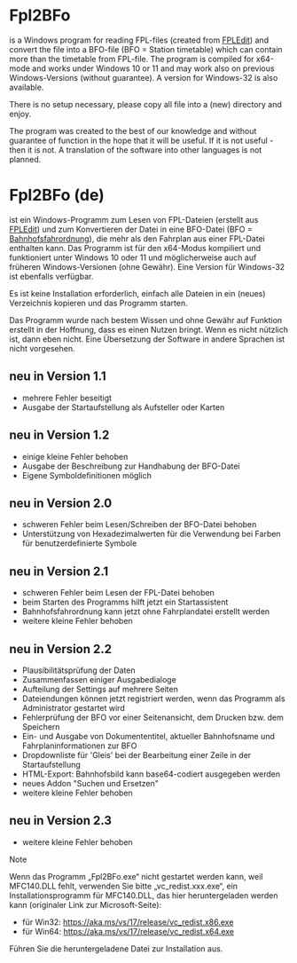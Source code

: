 ﻿# Fpl2BFo

is a Windows program for reading FPL-files (created from [FPLEdit](https://fahrplan.manuelhu.de/)) and convert the file into a BFO-file (BFO = Station timetable) which can contain more than the timetable from FPL-file.
The program is compiled for x64-mode and works under Windows 10 or 11 and may work also on previous Windows-Versions (without guarantee). A version for Windows-32 is also available.<br>

There is no setup necessary, please copy all file into a (new) directory and enjoy.<br>

The program was created to the best of our knowledge and without guarantee of function in the hope that it will be useful.
If it is not useful - then it is not.
A translation of the software into other languages is not planned.

# Fpl2BFo (de)

ist ein Windows-Programm zum Lesen von FPL-Dateien (erstellt aus [FPLEdit](https://fahrplan.manuelhu.de/)) und zum Konvertieren der Datei in eine BFO-Datei (BFO = [Bahnhofsfahrordnung](https://de.wikipedia.org/wiki/Fahrplan_f%C3%BCr_Zugmeldestellen)), die mehr als den Fahrplan aus einer FPL-Datei enthalten kann.
Das Programm ist für den x64-Modus kompiliert und funktioniert unter Windows 10 oder 11 und möglicherweise auch auf früheren Windows-Versionen (ohne Gewähr). Eine Version für Windows-32 ist ebenfalls verfügbar.<br>

Es ist keine Installation erforderlich, einfach alle Dateien in ein (neues) Verzeichnis kopieren und das Programm starten.<br>

Das Programm wurde nach bestem Wissen und ohne Gewähr auf Funktion erstellt in der Hoffnung, dass es einen Nutzen bringt.
Wenn es nicht nützlich ist, dann eben nicht.
Eine Übersetzung der Software in andere Sprachen ist nicht vorgesehen.

## neu in Version 1.1
- mehrere Fehler beseitigt
- Ausgabe der Startaufstellung als Aufsteller oder Karten

## neu in Version 1.2
- einige kleine Fehler behoben
- Ausgabe der Beschreibung zur Handhabung der BFO-Datei
- Eigene Symboldefinitionen möglich 

## neu in Version 2.0
- schweren Fehler beim Lesen/Schreiben der BFO-Datei behoben
- Unterstützung von Hexadezimalwerten für die Verwendung bei Farben für benutzerdefinierte Symbole 

## neu in Version 2.1
- schweren Fehler beim Lesen der FPL-Datei behoben
- beim Starten des Programms hilft jetzt ein Startassistent
- Bahnhofsfahrordnung kann jetzt ohne Fahrplandatei erstellt werden
- weitere kleine Fehler behoben

## neu in Version 2.2
- Plausibilitätsprüfung der Daten
- Zusammenfassen einiger Ausgabedialoge
- Aufteilung der Settings auf mehrere Seiten
- Dateiendungen können jetzt registriert werden, wenn das Programm als Administrator gestartet wird
- Fehlerprüfung der BFO vor einer Seitenansicht, dem Drucken bzw. dem Speichern
- Ein- und Ausgabe von Dokumententitel, aktueller Bahnhofsname und Fahrplaninformationen zur BFO
- Dropdownliste für 'Gleis' bei der Bearbeitung einer Zeile in der Startaufstellung
- HTML-Export: Bahnhofsbild kann base64-codiert ausgegeben werden
- neues Addon "Suchen und Ersetzen"
- weitere kleine Fehler behoben
 
## neu in Version 2.3
- weitere kleine Fehler behoben
 
> [!NOTE]
> Wenn das Programm „Fpl2BFo.exe“ nicht gestartet werden kann, weil MFC140.DLL fehlt,
> verwenden Sie bitte „vc_redist.xxx.exe“, ein Installationsprogramm für MFC140.DLL, das hier heruntergeladen werden kann (originaler Link zur Microsoft-Seite):
> 
> - für Win32: https://aka.ms/vs/17/release/vc_redist.x86.exe 
> - für Win64: https://aka.ms/vs/17/release/vc_redist.x64.exe
> 
> Führen Sie die heruntergeladene Datei zur Installation aus.
